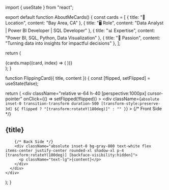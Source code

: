 import { useState } from "react";

export default function AboutMeCards() {
  const cards = [
    { title: "📍 Location", content: "Bay Area, CA" },
    { title: "🖥 Role", content: "Data Analyst | Power BI Developer | SQL Developer" },
    { title: "📊 Expertise", content: "Power BI, SQL, Python, Data Visualization" },
    { title: "🚀 Passion", content: "Turning data into insights for impactful decisions" },
  ];

  return (
    <div className="flex flex-wrap justify-center gap-6 p-8 bg-gray-900 min-h-screen">
      {cards.map((card, index) => (
        <FlippingCard key={index} title={card.title} content={card.content} />
      ))}
    </div>
  );
}

function FlippingCard({ title, content }) {
  const [flipped, setFlipped] = useState(false);

  return (
    <div
      className="relative w-64 h-40 [perspective:1000px] cursor-pointer"
      onClick={() => setFlipped(!flipped)}
    >
      <div
        className={`absolute inset-0 transition-transform duration-500 [transform-style:preserve-3d] ${
          flipped ? "[transform:rotateY(180deg)]" : ""
        }`}
      >
        {/* Front Side */}
        <div className="absolute inset-0 bg-blue-600 text-white flex items-center justify-center rounded-xl shadow-xl p-4 [backface-visibility:hidden]">
          <h2 className="text-xl font-semibold">{title}</h2>
        </div>

        {/* Back Side */}
        <div className="absolute inset-0 bg-gray-800 text-white flex items-center justify-center rounded-xl shadow-xl p-4 [transform:rotateY(180deg)] [backface-visibility:hidden]">
          <p className="text-lg">{content}</p>
        </div>
      </div>
    </div>
  );
}
